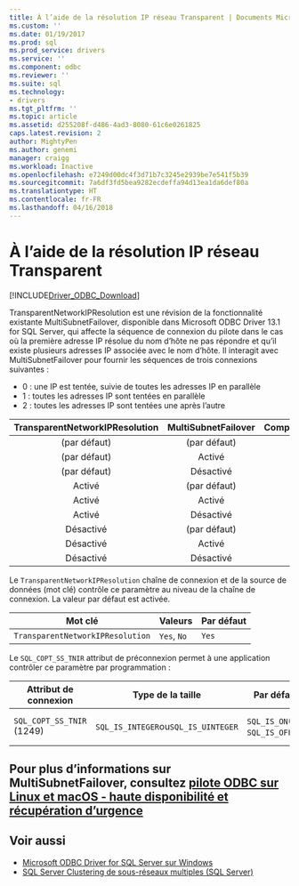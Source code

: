 ```yaml
---
title: À l’aide de la résolution IP réseau Transparent | Documents Microsoft
ms.custom: ''
ms.date: 01/19/2017
ms.prod: sql
ms.prod_service: drivers
ms.service: ''
ms.component: odbc
ms.reviewer: ''
ms.suite: sql
ms.technology:
- drivers
ms.tgt_pltfrm: ''
ms.topic: article
ms.assetid: d255208f-d486-4ad3-8080-61c6e0261825
caps.latest.revision: 2
author: MightyPen
ms.author: genemi
manager: craigg
ms.workload: Inactive
ms.openlocfilehash: e7249d00dc4f3d71b7c3245e2939be7e541f5b39
ms.sourcegitcommit: 7a6df3fd5bea9282ecdeffa94d13ea1da6def80a
ms.translationtype: HT
ms.contentlocale: fr-FR
ms.lasthandoff: 04/16/2018
---
```

# <a name="using-transparent-network-ip-resolution"></a>À l’aide de la résolution IP réseau Transparent
[!INCLUDE[Driver_ODBC_Download](../../includes/driver_odbc_download.md)]

TransparentNetworkIPResolution est une révision de la fonctionnalité existante MultiSubnetFailover, disponible dans Microsoft ODBC Driver 13.1 for SQL Server, qui affecte la séquence de connexion du pilote dans le cas où la première adresse IP résolue du nom d’hôte ne pas répondre et qu’il existe plusieurs adresses IP associée avec le nom d’hôte. Il interagit avec MultiSubnetFailover pour fournir les séquences de trois connexions suivantes :

* 0 : une IP est tentée, suivie de toutes les adresses IP en parallèle
* 1 : toutes les adresses IP sont tentées en parallèle
* 2 : toutes les adresses IP sont tentées une après l’autre

|TransparentNetworkIPResolution|MultiSubnetFailover|Comportement|
|:-:|:-:|:-:|
|(par défaut)|(par défaut)|0|
|(par défaut)|Activé|1|
|(par défaut)|Désactivé|0|
|Activé|(par défaut)|0|
|Activé|Activé|1|
|Activé|Désactivé|0|
|Désactivé|(par défaut)|2|
|Désactivé|Activé|1|
|Désactivé|Désactivé|2|

Le `TransparentNetworkIPResolution` chaîne de connexion et de la source de données (mot clé) contrôle ce paramètre au niveau de la chaîne de connexion. La valeur par défaut est activée.

Mot clé|Valeurs|Par défaut
-|-|-
`TransparentNetworkIPResolution`|`Yes`, `No`|`Yes`

Le `SQL_COPT_SS_TNIR` attribut de préconnexion permet à une application contrôler ce paramètre par programmation :

Attribut de connexion|   Type de la taille|  Par défaut| Valeur|  Description
-|-|-|-|-
`SQL_COPT_SS_TNIR` (1249)| `SQL_IS_INTEGER`ou`SQL_IS_UINTEGER`| `SQL_IS_ON`(1), `SQL_IS_OFF`(0)|`SQL_IS_ON`|Active ou désactive les TNIR.

<a name="for-more-information-about-multisubnetfailover-see-odbc-driver-on-linux-and-macos---high-availability-and-disaster-recoveryconnectodbclinux-macodbc-driver-on-linux-support-for-high-availability-disaster-recoverymd"></a>Pour plus d’informations sur MultiSubnetFailover, consultez [pilote ODBC sur Linux et macOS - haute disponibilité et récupération d’urgence](../../connect/odbc/linux-mac/odbc-driver-on-linux-support-for-high-availability-disaster-recovery.md)
--------------------------------------------------
## <a name="see-also"></a>Voir aussi  
* [Microsoft ODBC Driver for SQL Server sur Windows](../../connect/odbc/windows/microsoft-odbc-driver-for-sql-server-on-windows.md)
* [SQL Server Clustering de sous-réseaux multiples (SQL Server)](https://msdn.microsoft.com/library/ff878716.aspx#RelatedContent)
